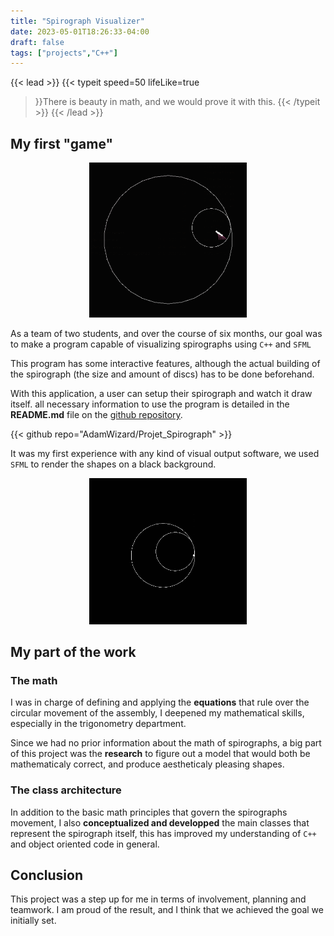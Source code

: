 ```yaml
---
title: "Spirograph Visualizer"
date: 2023-05-01T18:26:33-04:00
draft: false
tags: ["projects","C++"]
---
```


{{< lead >}}
{{< typeit 
speed=50
lifeLike=true
>}}There is beauty in math, and we would prove it with this.
{{< /typeit >}}
{{< /lead >}} 

## My first "game"

<p align="center"><img src="multi_pen.gif" width=50% height=50%/></p>

As a team of two students, and over the course of six months, our goal was to make a program capable of visualizing spirographs using `C++` and `SFML`

This program has some interactive features, although the actual building of the spirograph (the size and amount of discs) has to be done beforehand.

With this application, a user can setup their spirograph and watch it draw itself.
all necessary information to use the program is detailed in the **README.md** file on the [github repository](https://github.com/AdamWizard/Projet_Spirograph).

{{< github repo="AdamWizard/Projet_Spirograph" >}}

It was my first experience with any kind of visual output software, we used `SFML` to render the shapes on a black background.


<p align="center"><img src="star.gif" width=50% height=50%/></p>

## My part of the work

### The math
I was in charge of defining and applying the **equations** that rule over the circular movement of the assembly, I deepened my mathematical skills, especially in the trigonometry department.

Since we had no prior information about the math of spirographs, a big part of this project was the **research** to figure out a model that would both be mathematicaly correct, and produce aestheticaly pleasing shapes.

### The class architecture
In addition to the basic math principles that govern the spirographs movement, I also **conceptualized and developped** the main classes that represent the spirograph itself, this has improved my understanding of `C++` and object oriented code in general.

## Conclusion
This project was a step up for me in terms of involvement, planning and teamwork.
I am proud of the result, and I think that we achieved the goal we initially set.